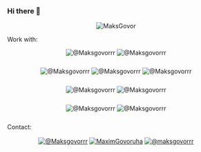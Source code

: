 ### Hi there 👋

<p align="center"><img src="https://github-readme-stats.vercel.app/api?username=MaksGovor&show_icons=true" alt="MaksGovor" /></p>

Work with:

<p align="center">
<img style="margin-bottom: 12px" align="center" src="https://img.shields.io/badge/JavaScript-F7DF1E?style=for-the-badge&logo=javascript&logoColor=black" alt="@Maksgovorrr"/>
<img style="margin-bottom: 12px" align="center" src="https://img.shields.io/badge/TypeScript-007ACC?style=for-the-badge&logo=typescript&logoColor=white" alt="@Maksgovorrr"/>
</p>
<p align="center">
<img style="margin-bottom: 12px" align="center" src="https://img.shields.io/badge/Node.js-43853D?style=for-the-badge&logo=node.js&logoColor=white" alt="@Maksgovorrr"/>
<img style="margin-bottom: 12px" align="center" src="https://img.shields.io/badge/Python-14354C?style=for-the-badge&logo=python&logoColor=white" alt="@Maksgovorrr"/>
<img style="margin-bottom: 12px" align="center" src="https://img.shields.io/badge/C%23-239120?style=for-the-badge&logo=c-sharp&logoColor=white" alt="@Maksgovorrr"/>
</p>
<p align="center">
<img style="margin-bottom: 12px" align="center" src="https://img.shields.io/badge/MongoDB-4EA94B?style=for-the-badge&logo=mongodb&logoColor=white" alt="@Maksgovorrr"/>
<img style="margin-bottom: 12px" align="center" src="https://img.shields.io/badge/PostgreSQL-316192?style=for-the-badge&logo=postgresql&logoColor=white" alt="@Maksgovorrr"/>
</p>
<p align="center">
<img style="margin-bottom: 12px" align="center" src="https://img.shields.io/badge/HTML5-E34F26?style=for-the-badge&logo=html5&logoColor=white" alt="@Maksgovorrr"/>
<img style="margin-bottom: 12px" align="center" src="https://img.shields.io/badge/CSS3-1572B6?style=for-the-badge&logo=css3&logoColor=white" alt="@Maksgovorrr"/>
</p>

Contact: 

<p align="center"><a href="https://t.me/Maksgovorrr" target="_blank" title="Telegram"><img align="center" src="https://img.shields.io/badge/Telegram-2CA5E0?style=for-the-badge&logo=telegram&logoColor=white&show_icons=true" alt="@Maksgovorrr"/></a>
<a href="https://twitter.com/MaximGovoruha" target="_blank" title="Twitter"><img align="center" src="https://img.shields.io/badge/Twitter-1DA1F2?style=for-the-badge&logo=twitter&logoColor=white" alt="MaximGovoruha"/></a> 
<a href="https://www.instagram.com/maksgovorrr/?hl=ru" target="_blank" title="Instagram"><img align="center" src="https://img.shields.io/badge/Instagram-E4405F?style=for-the-badge&logo=instagram&logoColor=white" alt="@maksgovorrr"/></a>   
</p>

<!--
**MaksGovor/MaksGovor** is a ✨ _special_ ✨ repository because its `README.md` (this file) appears on your GitHub profile.

Here are some ideas to get you started:

- 🔭 I’m currently working on ...
- 🌱 I’m currently learning ...
- 👯 I’m looking to collaborate on ...
- 🤔 I’m looking for help with ...
- 💬 Ask me about ...
- 📫 How to reach me: ...
- 😄 Pronouns: ...
- ⚡ Fun fact: ...
-->
